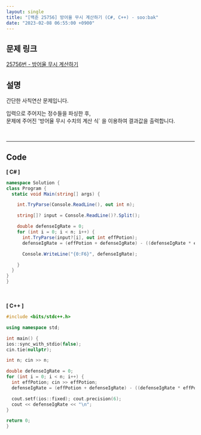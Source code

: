 ```yaml
---
layout: single
title: "[백준 25756] 방어율 무시 계산하기 (C#, C++) - soo:bak"
date: "2023-02-08 06:55:00 +0900"
---
```


## 문제 링크
  [25756번 - 방어율 무시 계산하기](https://www.acmicpc.net/problem/25756)

## 설명
  간단한 사칙연산 문제입니다.<br>

  입력으로 주어지는 정수들을 파싱한 후, <br>
  문제에 주어진 '방어율 무시 수치의 계산 식` 을 이용하여 결과값을 출력합니다.

  <br>

- - -

## Code
<b>[ C# ] </b>
<br>

  ```c#
namespace Solution {
  class Program {
    static void Main(string[] args) {

      int.TryParse(Console.ReadLine(), out int n);

      string[]? input = Console.ReadLine()?.Split();

      double defenseIgRate = 0;
      for (int i = 0; i < n; i++) {
        int.TryParse(input?[i], out int effPotion);
        defenseIgRate = (effPotion + defenseIgRate) - ((defenseIgRate * effPotion) / 100);

        Console.WriteLine("{0:F6}", defenseIgRate);

      }
    }
  }
}
  ```
<br><br>
<b>[ C++ ] </b>
<br>

  ```c++
#include <bits/stdc++.h>

using namespace std;

int main() {
  ios::sync_with_stdio(false);
  cin.tie(nullptr);

  int n; cin >> n;

  double defenseIgRate = 0;
  for (int i = 0; i < n; i++) {
    int effPotion; cin >> effPotion;
    defenseIgRate = (effPotion + defenseIgRate) - ((defenseIgRate * effPotion) / 100);

    cout.setf(ios::fixed); cout.precision(6);
    cout << defenseIgRate << "\n";
  }

  return 0;
}
  ```
